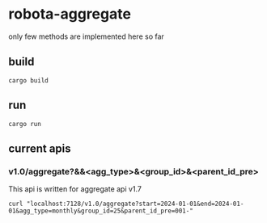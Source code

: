 # robota-aggregate

only few methods are implemented here so far


## build

    cargo build

## run 

    cargo run



## current apis

### v1.0/aggregate?<start>&<end>&<agg_type>&<group_id>&<parent_id_pre>

This api is written for aggregate api v1.7

    curl "localhost:7128/v1.0/aggregate?start=2024-01-01&end=2024-01-01&agg_type=monthly&group_id=25&parent_id_pre=001-"